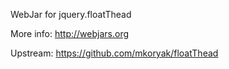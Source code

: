 WebJar for jquery.floatThead

More info: http://webjars.org

Upstream: https://github.com/mkoryak/floatThead
